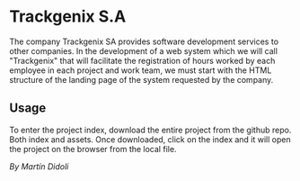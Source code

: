 # Trackgenix S.A
The company Trackgenix SA provides software development services to other companies.
In the development of a web system which we will call "Trackgenix" that will facilitate the
registration of hours worked by each employee in each project and work team, we must start with the
HTML structure of the landing page of the system requested by the company.
## Usage
To enter the project index, download the entire project from the github repo. Both index and assets. Once downloaded, click on the index and it will open the project on the browser from the local file.

_By Martín Didoli_